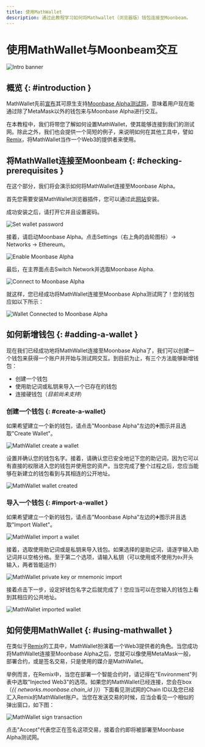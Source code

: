 ```yaml
---
title: 使用MathWallet
description: 通过此教程学习如何将Mathwallet（浏览器版）钱包连接至Moonbeam。
---
```


# 使用MathWallet与Moonbeam交互

![Intro banner](/images/tokens/connect/mathwallet/mathwallet-banner.png)

## 概览 {: #introduction } 

MathWallet先前[宣布](https://mathwallet.org/moonbeam-wallet/en/)其可原生支持[Moonbase Alpha测试网](/networks/moonbase/)，意味着用户现在能通过除了MetaMask以外的钱包来与Moonbase Alpha进行交互。

在本教程中，我们将带您了解如何设置MathWallet，使其能够连接到我们的测试网。除此之外，我们也会提供一个简短的例子，来说明如何在其他工具中，譬如[Remix](/integrations/remix/)，将MathWallet当作一个Web3的提供者来使用。

## 将MathWallet连接至Moonbeam {: #checking-prerequisites } 

在这个部分，我们将会演示如何将MathWallet连接至Moonbase Alpha。

首先您需要安装MathWallet浏览器插件，您可以通过此[网站](https://mathwallet.org/en-us/)安装。

成功安装之后，请打开它并且设置密码。

![Set wallet password](/images/tokens/connect/mathwallet/mathwallet-1.png)

接着，请启动Moonbase Alpha。点击Settings（右上角的齿轮图标）-> Networks -> Ethereum。

![Enable Moonbase Alpha](/images/tokens/connect/mathwallet/mathwallet-2.png)

最后，在主界面点击Switch Network并选取Moonbase Alpha.

![Connect to Moonbase Alpha](/images/tokens/connect/mathwallet/mathwallet-3.png)

就这样，您已经成功将MathWallet连接至Moonbase Alpha测试网了！您的钱包应如以下所示：

![Wallet Connected to Moonbase Alpha](/images/tokens/connect/mathwallet/mathwallet-4.png)

## 如何新增钱包 {: #adding-a-wallet }

现在我们已经成功地将MathWallet连接至Moonbase Alpha了，我们可以创建一个钱包来获得一个账户并开始与测试网交互。到目前为止，有三个方法能够新增钱包：

 - 创建一个钱包
 - 使用助记词或私钥来导入一个已存在的钱包
- 连接硬钱包（_目前尚未支持_）

### 创建一个钱包 {: #create-a-wallet}

如果希望建立一个新的钱包，请点击"Moonbase Alpha"左边的:heavy_plus_sign:图示并且选取"Create Wallet"。

![MathWallet create a wallet](/images/tokens/connect/mathwallet/mathwallet-5.png)

设置并确认您的钱包名字。接着，请确认您已安全地记下您的助记词，因为它可以有直接的权限进入您的钱包并使用您的资产。当您完成了整个过程之后，您应当能够在新建立的钱包看到与其相连的公开地址。

![MathWallet wallet created](/images/tokens/connect/mathwallet/mathwallet-6.png)

### 导入一个钱包 {: #import-a-wallet } 

如果希望建立一个新的钱包，请点击"Moonbase Alpha"左边的:heavy_plus_sign:图示并且选取"Import Wallet"。

![MathWallet import a wallet](/images/tokens/connect/mathwallet/mathwallet-7.png)

接着，选取使用助记词或是私钥来导入钱包。如果选择的是助记词，请逐字输入助记词并以空格分格。至于第二个选项，请输入私钥（可以使用或不使用为`0x`开头输入，两者皆能运作）

![MathWallet private key or mnemonic import](/images/tokens/connect/mathwallet/mathwallet-8.png)

接着点击下一步，设定好钱包名字之后就完成了！您应当可以在您输入的钱包上看到其相应的公共地址。

![MathWallet imported wallet](/images/tokens/connect/mathwallet/mathwallet-9.png)

## 如何使用MathWallet {: #using-mathwallet } 

在类似于[Remix](/integrations/remix/)的工具中，MathWallet扮演着一个Web3提供者的角色。当您成功将MathWallet连接至Moonbase Alpha之后，您就可以像使用MetaMask一般，部署合约，或是签名交易，只是使用的媒介是MathWallet。

举例而言，在Remix中，当您在部署一个智能合约时，请记得在"Environment"列表中选取"Injected Web3"的选项。如果您的MathWallet已经连接，您会在box（_{{ networks.moonbase.chain_id }}_）下面看见测试网的Chain ID以及您已经汇入Remix的MathWallet账户。当您在发送交易的时候，应当会看见一个相似的弹出窗口，如下图：

![MathWallet sign transaction](/images/tokens/connect/mathwallet/mathwallet-10.png)

点击"Accept"代表您正在签名这项交易，接着合约即将被部署至Moonbase Alpha测试网。
